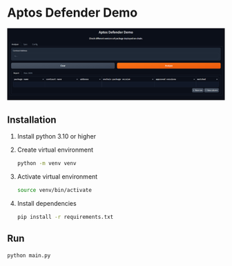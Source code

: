# Aptos Defender Demo

![ HOMEPAGE ](./images/homepage.png)

## Installation

1. Install python 3.10 or higher

2. Create virtual environment

   ```bash
   python -m venv venv
   ```

3. Activate virtual environment

   ```bash
   source venv/bin/activate
   ```

4. Install dependencies
   ```bash
   pip install -r requirements.txt
   ```

## Run

```bash
python main.py
```
